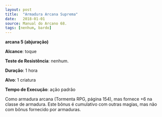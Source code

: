```yaml
---
layout: post
title:  "Armadura Arcana Suprema"
date:   2018-01-01
source: Manual do Arcano 68.
tags: [nenhum, bardo]
---
```


**arcana 5 (abjuração)**

**Alcance**: toque

**Teste de Resistência**: nenhum.

**Duração**: 1 hora

**Alvo**: 1 criatura

**Tempo de Execução**: ação padrão

Como armadura arcana (Tormenta RPG, página 154), mas fornece +6 na classe de armadura. Este bônus é cumulativo com outras magias, mas não com bônus fornecido por armaduras.
